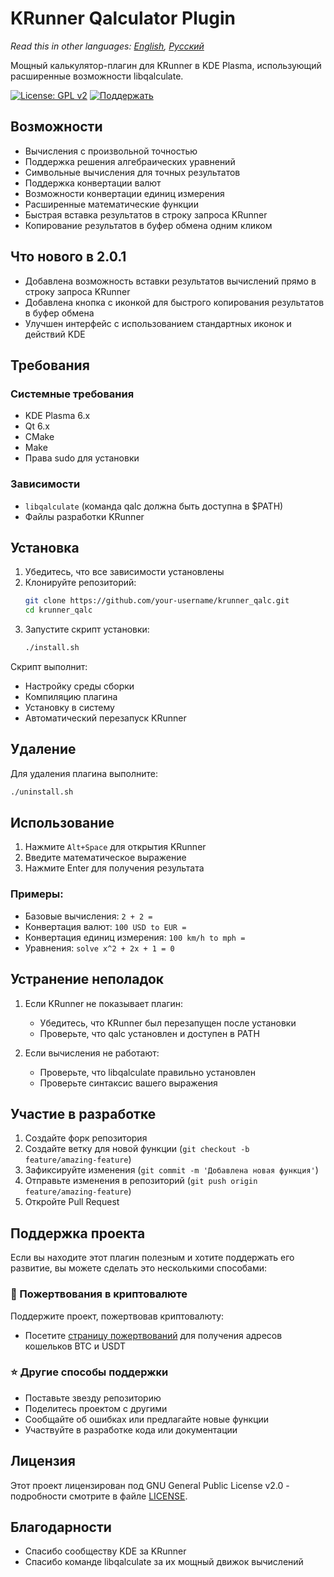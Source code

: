 # KRunner Qalculator Plugin

*Read this in other languages: [English](README.md), [Русский](README_RU.md)*

Мощный калькулятор-плагин для KRunner в KDE Plasma, использующий расширенные возможности libqalculate.

[![License: GPL v2](https://img.shields.io/badge/License-GPL%20v2-blue.svg)](https://www.gnu.org/licenses/old-licenses/gpl-2.0.en.html)
[![Поддержать](https://img.shields.io/badge/Поддержать-Криптовалютой-orange.svg)](https://bit.ly/3uVaKEu)

## Возможности

- Вычисления с произвольной точностью
- Поддержка решения алгебраических уравнений
- Символьные вычисления для точных результатов
- Поддержка конвертации валют
- Возможности конвертации единиц измерения
- Расширенные математические функции
- Быстрая вставка результатов в строку запроса KRunner
- Копирование результатов в буфер обмена одним кликом

## Что нового в 2.0.1

- Добавлена возможность вставки результатов вычислений прямо в строку запроса KRunner
- Добавлена кнопка с иконкой для быстрого копирования результатов в буфер обмена
- Улучшен интерфейс с использованием стандартных иконок и действий KDE

## Требования

### Системные требования
- KDE Plasma 6.x
- Qt 6.x
- CMake
- Make
- Права sudo для установки

### Зависимости
- `libqalculate` (команда qalc должна быть доступна в $PATH)
- Файлы разработки KRunner

## Установка

1. Убедитесь, что все зависимости установлены
2. Клонируйте репозиторий:
   ```bash
   git clone https://github.com/your-username/krunner_qalc.git
   cd krunner_qalc
   ```
3. Запустите скрипт установки:
   ```bash
   ./install.sh
   ```

Скрипт выполнит:
- Настройку среды сборки
- Компиляцию плагина
- Установку в систему
- Автоматический перезапуск KRunner

## Удаление

Для удаления плагина выполните:
```bash
./uninstall.sh
```

## Использование

1. Нажмите `Alt+Space` для открытия KRunner
2. Введите математическое выражение
3. Нажмите Enter для получения результата

### Примеры:
- Базовые вычисления: `2 + 2 =`
- Конвертация валют: `100 USD to EUR =`
- Конвертация единиц измерения: `100 km/h to mph =`
- Уравнения: `solve x^2 + 2x + 1 = 0`

## Устранение неполадок

1. Если KRunner не показывает плагин:
   - Убедитесь, что KRunner был перезапущен после установки
   - Проверьте, что qalc установлен и доступен в PATH

2. Если вычисления не работают:
   - Проверьте, что libqalculate правильно установлен
   - Проверьте синтаксис вашего выражения

## Участие в разработке

1. Создайте форк репозитория
2. Создайте ветку для новой функции (`git checkout -b feature/amazing-feature`)
3. Зафиксируйте изменения (`git commit -m 'Добавлена новая функция'`)
4. Отправьте изменения в репозиторий (`git push origin feature/amazing-feature`)
5. Откройте Pull Request

## Поддержка проекта

Если вы находите этот плагин полезным и хотите поддержать его развитие, вы можете сделать это несколькими способами:

### 💖 Пожертвования в криптовалюте

Поддержите проект, пожертвовав криптовалюту:
- Посетите [страницу пожертвований](https://bit.ly/3uVaKEu) для получения адресов кошельков BTC и USDT

### ⭐ Другие способы поддержки
- Поставьте звезду репозиторию
- Поделитесь проектом с другими
- Сообщайте об ошибках или предлагайте новые функции
- Участвуйте в разработке кода или документации

## Лицензия

Этот проект лицензирован под GNU General Public License v2.0 - подробности смотрите в файле [LICENSE](LICENSE).

## Благодарности

- Спасибо сообществу KDE за KRunner
- Спасибо команде libqalculate за их мощный движок вычислений
